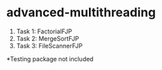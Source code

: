 # advanced-multithreading
1. Task 1: FactorialFJP
2. Task 2: MergeSortFJP
3. Task 3: FileScannerFJP


*Testing package not included
